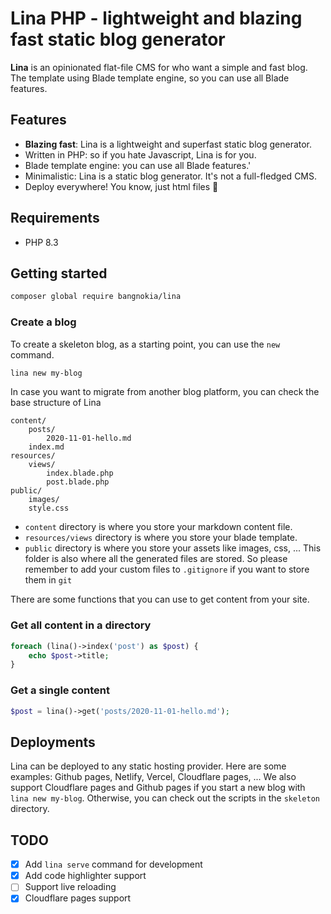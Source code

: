 # Lina PHP - lightweight and blazing fast static blog generator

**Lina** is an opinionated flat-file CMS for who want a simple and fast blog. The template using Blade template engine, so you can use all Blade features.

## Features
- **Blazing fast**: Lina is a lightweight and superfast static blog generator.
- Written in PHP: so if you hate Javascript, Lina is for you.
- Blade template engine: you can use all Blade features.'
- Minimalistic: Lina is a static blog generator. It's not a full-fledged CMS.
- Deploy everywhere! You know, just html files 🤣

## Requirements
- PHP 8.3

## Getting started
```bash
composer global require bangnokia/lina
```

### Create a blog
To create a skeleton blog, as a starting point, you can use the `new` command.
```bash
lina new my-blog
```

In case you want to migrate from another blog platform, you can check the base structure of Lina
```
content/
    posts/
        2020-11-01-hello.md
    index.md
resources/
    views/
        index.blade.php
        post.blade.php
public/ 
    images/
    style.css
```


- `content` directory is where you store your markdown content file.
- `resources/views` directory is where you store your blade template.
- `public` directory is where you store your assets like images, css, ... This folder is also where all the generated files are stored. So please remember to add your custom files to `.gitignore` if you want to store them in `git`

There are some functions that you can use to get content from your site.

### Get all content in a directory

```php
foreach (lina()->index('post') as $post) {
    echo $post->title;
}
```

### Get a single content

```php
$post = lina()->get('posts/2020-11-01-hello.md');
```

## Deployments
Lina can be deployed to any static hosting provider. Here are some examples: Github pages, Netlify, Vercel, Cloudflare pages, ...
We also support Cloudflare pages and Github pages if you start a new blog with `lina new my-blog`. Otherwise, you can check out the scripts in the `skeleton` directory.

## TODO

- [x] Add `lina serve` command for development
- [x] Add code highlighter support
- [ ] Support live reloading
- [x] Cloudflare pages support
